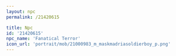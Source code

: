 ```yaml
---
layout: npc
permalink: /21420615

title: Npc
id: '21420615'
npc_name: 'Fanatical Terror'
icon_url: 'portrait/mob/21000983_m_maskmadriasoldierboy_p.png'
---
```

